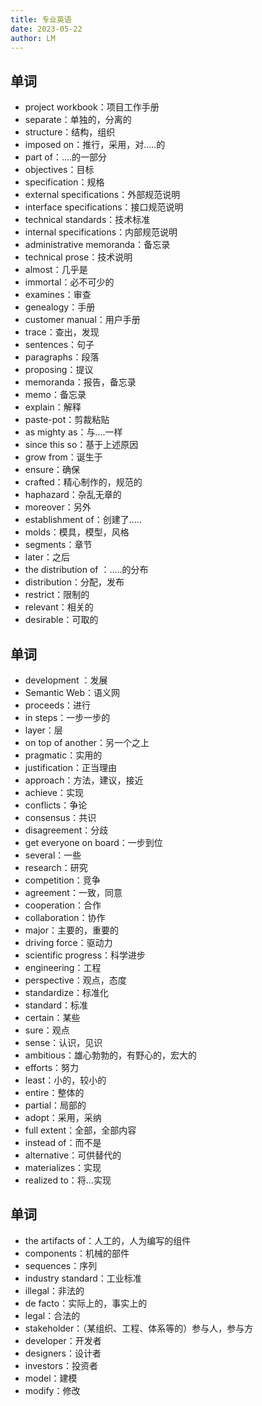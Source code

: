 ```yaml
---
title: 专业英语
date: 2023-05-22
author: LM
---
```


## 单词

- project workbook：项目工作手册
- separate：单独的，分离的
- structure：结构，组织
- imposed on：推行，采用，对.....的
- part of：....的一部分
- objectives：目标
- specification：规格
- external specifications：外部规范说明
- interface specifications：接口规范说明
- technical standards：技术标准
- internal specifications：内部规范说明
- administrative memoranda：备忘录
- technical prose：技术说明
- almost：几乎是
- immortal：必不可少的
- examines：审查
- genealogy：手册
- customer manual：用户手册
- trace：查出，发现
- sentences：句子
- paragraphs：段落
- proposing：提议
- memoranda：报告，备忘录
- memo：备忘录
- explain：解释
- paste-pot：剪裁粘贴
- as mighty as：与....一样
- since this so：基于上述原因
- grow from：诞生于
- ensure：确保
- crafted：精心制作的，规范的
- haphazard：杂乱无章的
- moreover：另外
- establishment of：创建了.....
- molds：模具，模型，风格
- segments：章节
- later：之后
- the distribution of ：.....的分布
- distribution：分配，发布
- restrict：限制的
- relevant：相关的
- desirable：可取的

## 单词

- development ：发展
- Semantic Web：语义网
- proceeds：进行
- in steps：一步一步的
- layer：层
- on top of another：另一个之上
- pragmatic：实用的
- justification：正当理由
- approach：方法，建议，接近
- achieve：实现
- conflicts：争论
- consensus：共识
- disagreement：分歧
- get everyone on board：一步到位
- several：一些
- research：研究
- competition：竞争
- agreement：一致，同意
- cooperation：合作
- collaboration：协作
- major：主要的，重要的
- driving force：驱动力
- scientific progress：科学进步
- engineering：工程
- perspective：观点，态度
- standardize：标准化
- standard：标准
- certain：某些
- sure：观点
- sense：认识，见识
- ambitious：雄心勃勃的，有野心的，宏大的
- efforts：努力
- least：小的，较小的
- entire：整体的
- partial：局部的
- adopt：采用，采纳
- full extent：全部，全部内容
- instead of：而不是
- alternative：可供替代的
- materializes：实现
- realized to：将...实现

## 单词

- the artifacts of：人工的，人为编写的组件
- components：机械的部件
- sequences：序列
- industry standard：工业标准
- illegal：非法的
- de facto：实际上的，事实上的
- legal：合法的
- stakeholder：（某组织、工程、体系等的）参与人，参与方
- developer：开发者
- designers：设计者
- investors：投资者
- model：建模
- modify：修改